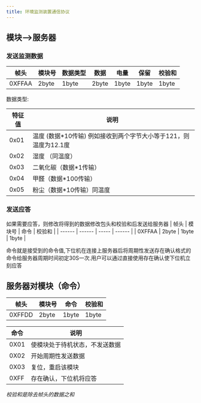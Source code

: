 ```yaml
---
title: 环境监测装置通信协议
---
```


## 模块-->服务器
### 发送监测数据

| 帧头   | 模块号 | 数据类型 | 数据  | 电量  | 保留  | 校验和 |
| ------ | ------ | -------- | ----- | ----- | ----- | ------ |
| 0XFFAA | 2byte  | 1byte    | 2byte | 1byte | 1byte | 1byte  |

数据类型:

| 特征值 | 说明                                                             |
| ------ | ---------------------------------------------------------------- |
| 0x01   | 温度 (数据*10传输) 例如接收到两个字节大小等于121，则温度为12.1度 |
| 0x02   | 湿度 （同温度）                                                    |
| 0x03   | 二氧化碳（数据*1传输）                                           |
| 0x04   | 甲醛（数据*100传输）                                             |
| 0x05   | 粉尘（数据*10传输）同温度                                        |

### 发送应答
如果需要应答，则修改将得到的数据修改包头和校验和后发送给服务器
| 帧头   | 模块号 | 命令  | 校验和 |
| ------ | ------ | ----- | ------ |
| 0XFFAA | 2byte  | 1byte |   1byte     |

命令就是接受到的命令值,下位机在连接上服务器后将周期性发送存在确认格式的命令给服务器周期时间初定30S一次.用户可以通过直接使用存在确认使下位机立刻应答


## 服务器对模块（命令）

| 帧头   | 模块号 | 命令  | 校验和 |
| ------ | ------ | ----- | ------ |
| 0XFFDD | 2byte  | 1byte |   1byte     |

| 命令 | 说明                           |
| ---- | ------------------------------ |
| 0X01 | 使模块处于待机状态，不发送数据 |
| 0X02 | 开始周期性发送数据             |
| 0X03 | 复位，重启该模块                |
| 0XFF |  存在确认，下位机将应答  |

*校验和是除去帧头的数据之和*

